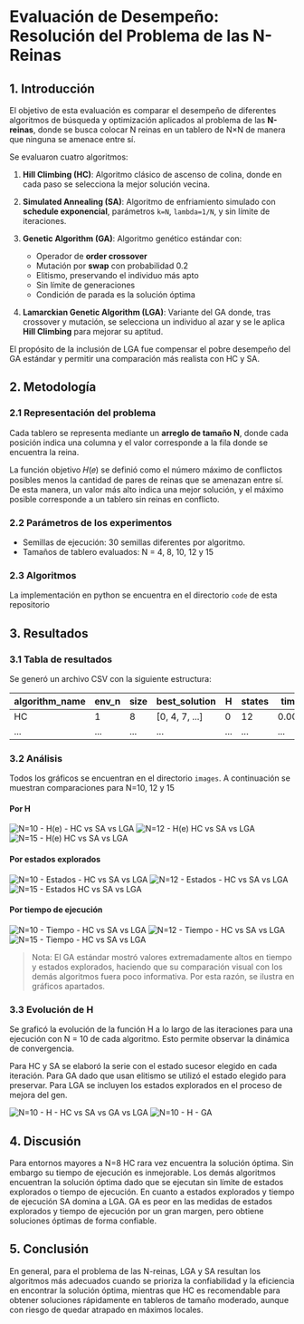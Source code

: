 # Evaluación de Desempeño: Resolución del Problema de las N-Reinas

## 1. Introducción

El objetivo de esta evaluación es comparar el desempeño de diferentes algoritmos de búsqueda y optimización aplicados al problema de las **N-reinas**, donde se busca colocar N reinas en un tablero de N×N de manera que ninguna se amenace entre sí.

Se evaluaron cuatro algoritmos:

1. **Hill Climbing (HC)**: Algoritmo clásico de ascenso de colina, donde en cada paso se selecciona la mejor solución vecina.
2. **Simulated Annealing (SA)**: Algoritmo de enfriamiento simulado con **schedule exponencial**, parámetros `k=N`, `lambda=1/N`, y sin límite de iteraciones.
3. **Genetic Algorithm (GA)**: Algoritmo genético estándar con:

   - Operador de **order crossover**
   - Mutación por **swap** con probabilidad 0.2
   - Elitismo, preservando el individuo más apto
   - Sin límite de generaciones
   - Condición de parada es la solución óptima

4. **Lamarckian Genetic Algorithm (LGA)**: Variante del GA donde, tras crossover y mutación, se selecciona un individuo al azar y se le aplica **Hill Climbing** para mejorar su aptitud.

El propósito de la inclusión de LGA fue compensar el pobre desempeño del GA estándar y permitir una comparación más realista con HC y SA.

## 2. Metodología

### 2.1 Representación del problema

Cada tablero se representa mediante un **arreglo de tamaño N**, donde cada posición indica una columna y el valor corresponde a la fila donde se encuentra la reina.

La función objetivo 𝐻(𝑒) se definió como el número máximo de conflictos posibles menos la cantidad de pares de reinas que se amenazan entre sí. De esta manera, un valor más alto indica una mejor solución, y el máximo posible corresponde a un tablero sin reinas en conflicto.

### 2.2 Parámetros de los experimentos

- Semillas de ejecución: 30 semillas diferentes por algoritmo.
- Tamaños de tablero evaluados: N = 4, 8, 10, 12 y 15

### 2.3 Algoritmos

La implementación en python se encuentra en el directorio `code` de esta repositorio

## 3. Resultados

### 3.1 Tabla de resultados

Se generó un archivo CSV con la siguiente estructura:

| algorithm_name | env_n | size | best_solution  | H   | states | time  |
| -------------- | ----- | ---- | -------------- | --- | ------ | ----- |
| HC             | 1     | 8    | [0, 4, 7, ...] | 0   | 12     | 0.002 |
| ...            | ...   | ...  | ...            | ... | ...    | ...   |

### 3.2 Análisis

Todos los gráficos se encuentran en el directorio `images`. A continuación se muestran comparaciones para N=10, 12 y 15

#### Por H

![N=10 - H(e) - HC vs SA vs LGA](images/HCvsSAvsLGA//boxplot_size-10_H.png)
![N=12 - H(e) HC vs SA vs LGA](images/HCvsSAvsLGA/boxplot_size-12_H.png)
![N=15 - H(e) HC vs SA vs LGA](images/HCvsSAvsLGA/boxplot_size-15_H.png)

#### Por estados explorados

![N=10 - Estados - HC vs SA vs LGA](images/HCvsSAvsLGA/boxplot_size-10_states.png)
![N=12 - Estados - HC vs SA vs LGA](images/HCvsSAvsLGA/boxplot_size-12_states.png)
![N=15 - Estados HC vs SA vs LGA](images/HCvsSAvsLGA/boxplot_size-15_states.png)

#### Por tiempo de ejecución

![N=10 - Tiempo - HC vs SA vs LGA](images/HCvsSAvsLGA/boxplot_size-10_time.png)
![N=12 - Tiempo - HC vs SA vs LGA](images/HCvsSAvsLGA/boxplot_size-12_time.png)
![N=15 - Tiempo - HC vs SA vs LGA](images/HCvsSAvsLGA/boxplot_size-15_time.png)

> Nota: El GA estándar mostró valores extremadamente altos en tiempo y estados explorados, haciendo que su comparación visual con los demás algoritmos fuera poco informativa. Por esta razón, se ilustra en gráficos apartados.

### 3.3 Evolución de H

Se graficó la evolución de la función H a lo largo de las iteraciones para una ejecución con N = 10 de cada algoritmo. Esto permite observar la dinámica de convergencia.

Para HC y SA se elaboró la serie con el estado sucesor elegido en cada iteración.
Para GA dado que usan elitismo se utilizó el estado elegido para preservar.
Para LGA se incluyen los estados explorados en el proceso de mejora del gen.

![N=10 - H - HC vs SA vs GA vs LGA](images/HCvsSAvsLGA.png)
![N=10 - H - GA](images/GA.png)

## 4. Discusión

Para entornos mayores a N=8 HC rara vez encuentra la solución óptima. Sin embargo su tiempo de ejecución es inmejorable.
Los demás algoritmos encuentran la solución óptima dado que se ejecutan sin límite de estados explorados o tiempo de ejecución.
En cuanto a estados explorados y tiempo de ejecución SA domina a LGA.
GA es peor en las medidas de estados explorados y tiempo de ejecución por un gran margen, pero obtiene soluciones óptimas de forma confiable.

## 5. Conclusión

En general, para el problema de las N-reinas, LGA y SA resultan los algoritmos más adecuados cuando se prioriza la confiabilidad y la eficiencia en encontrar la solución óptima, mientras que HC es recomendable para obtener soluciones rápidamente en tableros de tamaño moderado, aunque con riesgo de quedar atrapado en máximos locales.
